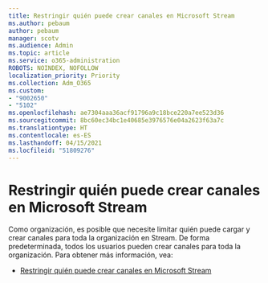 ```yaml
---
title: Restringir quién puede crear canales en Microsoft Stream
ms.author: pebaum
author: pebaum
manager: scotv
ms.audience: Admin
ms.topic: article
ms.service: o365-administration
ROBOTS: NOINDEX, NOFOLLOW
localization_priority: Priority
ms.collection: Adm_O365
ms.custom:
- "9002650"
- "5102"
ms.openlocfilehash: ae7304aaa36acf91796a9c18bce220a7ee523d36
ms.sourcegitcommit: 8bc60ec34bc1e40685e3976576e04a2623f63a7c
ms.translationtype: HT
ms.contentlocale: es-ES
ms.lasthandoff: 04/15/2021
ms.locfileid: "51809276"
---
```

# <a name="restrict-who-can-create-channels-in-microsoft-stream"></a>Restringir quién puede crear canales en Microsoft Stream

Como organización, es posible que necesite limitar quién puede cargar y crear canales para toda la organización en Stream. De forma predeterminada, todos los usuarios pueden crear canales para toda la organización. Para obtener más información, vea:

- [Restringir quién puede crear canales en Microsoft Stream](https://docs.microsoft.com/stream/restrict-companywide-channels)
